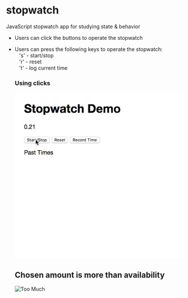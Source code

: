 # stopwatch
JavaScript stopwatch app for studying state &amp; behavior

* Users can click the buttons to operate the stopwatch
* Users can press the following keys to operate the stopwatch:<br>
&nbsp;&nbsp;&nbsp;'s' - start/stop<br>
&nbsp;&nbsp;&nbsp;'r' - reset<br>
&nbsp;&nbsp;&nbsp;'t' - log current time


  ### Using clicks

  ![Clicks](/assets/stopwatch.gif)

  ## Chosen amount is more than availability

  ![Too Much](/gifs/giphy3.gif)
